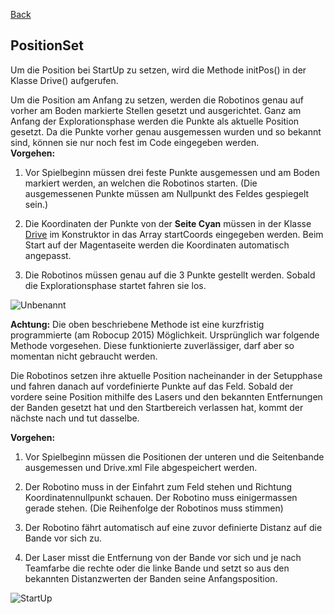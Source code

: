 [Back](wikisolidus)
## PositionSet
Um die Position bei StartUp zu setzen, wird die Methode initPos() in der Klasse Drive() aufgerufen.

Um die Position am Anfang zu setzen, werden die Robotinos genau auf vorher am Boden markierte Stellen gesetzt und ausgerichtet.
Ganz am Anfang der Explorationsphase werden die Punkte als aktuelle Position gesetzt. Da die Punkte vorher genau ausgemessen wurden und so bekannt sind, können sie nur noch fest im Code eingegeben werden.  
**Vorgehen:**  
1. Vor Spielbeginn müssen drei feste Punkte ausgemessen und am Boden markiert werden, an welchen die Robotinos starten. (Die ausgemessenen Punkte müssen am Nullpunkt des Feldes gespiegelt sein.)

2. Die Koordinaten der Punkte von der **Seite Cyan** müssen in der Klasse [Drive](Drive) im Konstruktor in das Array startCoords eingegeben werden. Beim Start auf der Magentaseite werden die Koordinaten automatisch angepasst.

3. Die Robotinos müssen genau auf die 3 Punkte gestellt werden. Sobald die Explorationsphase startet fahren sie los.

![Unbenannt](https://gitlab.com/solidus/hefei/uploads/7ec1033a7c79b865539fcfd3e7ae6f63/Unbenannt.png)

**Achtung:** Die oben beschriebene Methode ist eine kurzfristig programmierte (am Robocup 2015) Möglichkeit. Ursprünglich war folgende Methode vorgesehen. Diese funktionierte zuverlässiger, darf aber so momentan nicht gebraucht werden.

Die Robotinos setzen ihre aktuelle Position nacheinander in der Setupphase und fahren danach auf vordefinierte Punkte auf das Feld. Sobald der vordere seine Position mithilfe des Lasers und den bekannten Entfernungen der Banden gesetzt hat und den Startbereich verlassen hat, kommt der nächste nach und tut dasselbe.

**Vorgehen:**
1. Vor Spielbeginn müssen die Positionen der unteren und die Seitenbande ausgemessen und Drive.xml File abgespeichert werden.
2. Der Robotino muss in der Einfahrt zum Feld stehen und Richtung Koordinatennullpunkt schauen. Der Robotino muss einigermassen gerade stehen. (Die Reihenfolge der Robotinos muss stimmen)

3. Der Robotino fährt automatisch auf eine zuvor definierte Distanz auf die Bande vor sich zu.

4. Der Laser misst die Entfernung von der Bande vor sich und je nach Teamfarbe die rechte oder die linke Bande und setzt so aus den bekannten Distanzwerten der Banden seine Anfangsposition.


![StartUp](https://gitlab.com/solidus/hefei/uploads/63d0861e0e6938c947947a417e7165bf/StartUp.JPG)
